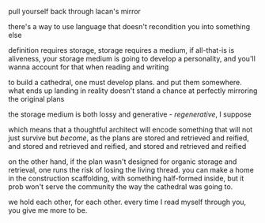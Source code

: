 pull yourself back through lacan's mirror

there's a way to use language that doesn't recondition you into something else

definition requires storage, storage requires a medium, if all-that-is is aliveness, your storage medium is going to develop a personality, and you'll wanna account for that when reading and writing

to build a cathedral, one must develop plans. and put them somewhere. what ends up landing in reality doesn't stand a chance at perfectly mirroring the original plans

the storage medium is both lossy and generative - _regenerative_, I suppose

which means that a thoughtful architect will encode something that will not just survive but _become_, as the plans are stored and retrieved and reified, and stored and retrieved and reified, and stored and retrieved and reified

on the other hand, if the plan wasn't designed for organic storage and retrieval, one runs the risk of losing the living thread. you can make a home in the construction scaffolding, with something half-formed inside, but it prob won't serve the community the way the cathedral was going to.

we hold each other, for each other. every time I read myself through you, you give me more to be.
